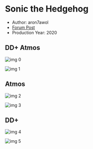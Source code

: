 # Sonic the Hedgehog

* Author: aron7awol
* [Forum Post](https://www.avsforum.com/threads/bass-eq-for-filtered-movies.2995212/post-59432774)
* Production Year: 2020

## DD+ Atmos

![img 0](https://i.imgur.com/IkK6k8A.jpg)

![img 1](https://i.imgur.com/snrhvOq.png)

## Atmos

![img 2](https://i.imgur.com/IkK6k8A.jpg)

![img 3](https://i.imgur.com/snrhvOq.png)

## DD+

![img 4](https://i.imgur.com/NxULf1N.jpg)

![img 5](https://i.imgur.com/KYwoeKP.png)


